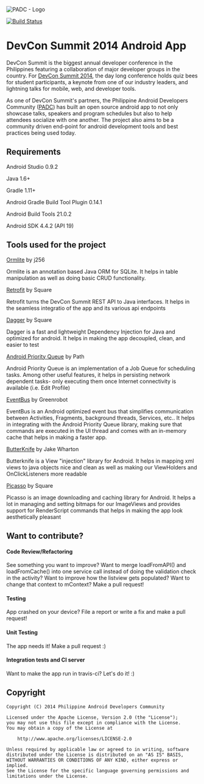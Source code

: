 ![PADC - Logo](http://summit.devcon.ph/img/padc.png "PADC")

[![Build Status](https://travis-ci.org/padc/DevConSummit.svg)](https://travis-ci.org/padc/DevConSummit)

DevCon Summit 2014 Android App
============

DevCon Summit is the biggest annual developer conference in the Philippines featuring a collaboration of major developer groups in the country. For [DevCon Summit 2014](http://summit.devcon.ph/#agenda), the day long conference holds quiz bees for student participants, a keynote from one of our industry leaders, and lightning talks for mobile, web, and developer tools.

As one of DevCon Summit's partners, the Philippine Android Developers Community ([PADC](https://www.facebook.com/groups/padc.you/)) has built an open source android app to not only showcase talks, speakers and program schedules but also to help attendees socialize with one another. The project also aims to be a community driven end-point for android development tools and best practices being used today.

Requirements
--------
Android Studio 0.9.2

Java 1.6+

Gradle 1.11+

Android Gradle Build Tool Plugin 0.14.1

Android Build Tools 21.0.2

Android SDK 4.4.2 (API 19)

Tools used for the project
--------
[Ormlite](http://ormlite.com/) by j256
    <p>Ormlite is an annotation based Java ORM for SQLite. It helps in table manipulation as well as doing basic CRUD functionality.</p>
[Retrofit](http://square.github.io/retrofit/) by Square
    <p>Retrofit turns the DevCon Summit REST API to Java interfaces. It helps in the seamless integratio of the app and its various api endpoints</p>
[Dagger](http://square.github.io/dagger/) by Square
    <p>Dagger is a fast and lightweight Dependency Injection for Java and optimized for android. It helps in making the app decoupled, clean, and easier to test</p>
[Android Priority Queue](https://github.com/path/android-priority-jobqueue) by Path
    <p>Android Priority Queue is an implementation of a Job Queue for scheduling tasks. Among other useful features, it helps in persisting network dependent tasks- only executing them once Internet connectivity is available (i.e. Edit Profile)</p>
[EventBus](https://github.com/greenrobot/EventBus) by Greenrobot
    <p>EventBus is an Android optimized event bus that simplifies communication between Activities, Fragments, background threads, Services, etc.. It helps in integrating with the Android Priority Queue library, making sure that commands are executed in the UI thread and comes with an in-memory cache that helps in making a faster app.</p>
[ButterKnife](http://jakewharton.github.io/butterknife/) by Jake Wharton
    <p>Butterknife is a View "injection" library for Android. It helps in mapping xml views to java objects nice and clean as well as making our ViewHolders and OnClickListeners more readable</p>
[Picasso](http://square.github.io/picasso/) by Square
    <p>Picasso is an image downloading and caching library for Android. It helps a lot in managing and setting bitmaps for our ImageViews and provides support for RenderScript commands that helps in making the app look aesthetically pleasant</p>

Want to contribute?
--------

#### Code Review/Refactoring
See something you want to improve? Want to merge loadFromAPI() and loadFromCache() into one service call instead of doing the validation check in the activity? Want to improve how the listview gets populated? Want to change that context to mContext? Make a pull request! 

#### Testing
App crashed on your device? File a report or write a fix and make a pull request!

#### Unit Testing
The app needs it! Make a pull request :)

#### Integration tests and CI server
Want to make the app run in travis-ci? Let's do it! :)

<h2>Copyright</h2>

    Copyright (C) 2014 Philippine Android Developers Community

    Licensed under the Apache License, Version 2.0 (the "License");
    you may not use this file except in compliance with the License.
    You may obtain a copy of the License at

        http://www.apache.org/licenses/LICENSE-2.0

    Unless required by applicable law or agreed to in writing, software
    distributed under the License is distributed on an "AS IS" BASIS,
    WITHOUT WARRANTIES OR CONDITIONS OF ANY KIND, either express or implied.
    See the License for the specific language governing permissions and
    limitations under the License.
